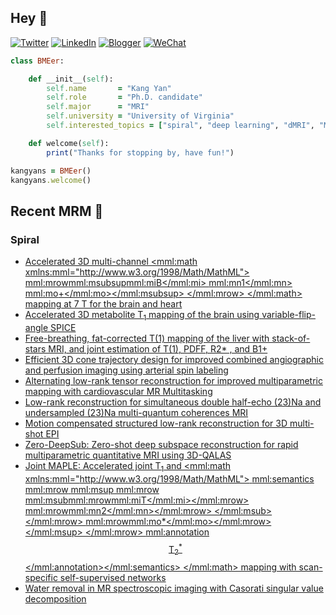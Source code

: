 ## Hey 👋
[![Twitter](https://img.shields.io/badge/Twitter-%231DA1F2.svg?style=for-the-badge&logo=Twitter&logoColor=white)](https://twitter.com/KangY01)
[![LinkedIn](https://img.shields.io/badge/linkedin-%230077B5.svg?style=for-the-badge&logo=linkedin&logoColor=white)](https://www.linkedin.com/in/kyanyan/)
[![Blogger](https://img.shields.io/badge/Blogger-FF5722?style=for-the-badge&logo=blogger&logoColor=white)](https://kangyan.bearblog.dev/)
[![WeChat](https://img.shields.io/badge/WeChat-07C160?style=for-the-badge&logo=wechat&logoColor=white)](wechat.jpg)

```ruby
class BMEer:

    def __init__(self):
        self.name       = "Kang Yan"
        self.role       = "Ph.D. candidate"
        self.major      = "MRI"
        self.university = "University of Virginia"
        self.interested_topics = ["spiral", "deep learning", "dMRI", "MRgFUS"]

    def welcome(self):
        print("Thanks for stopping by, have fun!")

kangyans = BMEer()
kangyans.welcome()
```

<!---
## Stats

![Kang Yan's GitHub stats](https://github-readme-stats.vercel.app/api?username=kangyans&show_icons=true&theme=radical)
-->




## Recent MRM 📖

### Spiral

<!-- BLOG-POST-LIST:START -->
- [Accelerated 3D multi-channel <mml:math xmlns:mml="http://www.w3.org/1998/Math/MathML"> <mml:mrow><mml:msubsup><mml:mi>B</mml:mi> <mml:mn>1</mml:mn> <mml:mo>+</mml:mo></mml:msubsup> </mml:mrow> </mml:math> mapping at 7 T for the brain and heart](https://pubmed.ncbi.nlm.nih.gov/38934380/?utm_source=Other&utm_medium=rss&utm_campaign=pubmed-2&utm_content=1VgjRyKWQDpYFifJOIFwwCTYCZ3RgBFiEo9QQQQDIlpgmjxspW&fc=20240729150217&ff=20240729150312&v=2.18.0.post9+e462414)
- [Accelerated 3D metabolite T<sub>1</sub> mapping of the brain using variable-flip-angle SPICE](https://pubmed.ncbi.nlm.nih.gov/38923032/?utm_source=Other&utm_medium=rss&utm_campaign=pubmed-2&utm_content=1VgjRyKWQDpYFifJOIFwwCTYCZ3RgBFiEo9QQQQDIlpgmjxspW&fc=20240729150217&ff=20240729150312&v=2.18.0.post9+e462414)
- [Free-breathing, fat-corrected T(1) mapping of the liver with stack-of-stars MRI, and joint estimation of T(1), PDFF, R2* , and B1+](https://pubmed.ncbi.nlm.nih.gov/38923009/?utm_source=Other&utm_medium=rss&utm_campaign=pubmed-2&utm_content=1VgjRyKWQDpYFifJOIFwwCTYCZ3RgBFiEo9QQQQDIlpgmjxspW&fc=20240729150217&ff=20240729150312&v=2.18.0.post9+e462414)
- [Efficient 3D cone trajectory design for improved combined angiographic and perfusion imaging using arterial spin labeling](https://pubmed.ncbi.nlm.nih.gov/38767321/?utm_source=Other&utm_medium=rss&utm_campaign=pubmed-2&utm_content=1VgjRyKWQDpYFifJOIFwwCTYCZ3RgBFiEo9QQQQDIlpgmjxspW&fc=20240729150217&ff=20240729150312&v=2.18.0.post9+e462414)
- [Alternating low-rank tensor reconstruction for improved multiparametric mapping with cardiovascular MR Multitasking](https://pubmed.ncbi.nlm.nih.gov/38726884/?utm_source=Other&utm_medium=rss&utm_campaign=pubmed-2&utm_content=1VgjRyKWQDpYFifJOIFwwCTYCZ3RgBFiEo9QQQQDIlpgmjxspW&fc=20240729150217&ff=20240729150312&v=2.18.0.post9+e462414)
- [Low-rank reconstruction for simultaneous double half-echo (23)Na and undersampled (23)Na multi-quantum coherences MRI](https://pubmed.ncbi.nlm.nih.gov/38725430/?utm_source=Other&utm_medium=rss&utm_campaign=pubmed-2&utm_content=1VgjRyKWQDpYFifJOIFwwCTYCZ3RgBFiEo9QQQQDIlpgmjxspW&fc=20240729150217&ff=20240729150312&v=2.18.0.post9+e462414)
- [Motion compensated structured low-rank reconstruction for 3D multi-shot EPI](https://pubmed.ncbi.nlm.nih.gov/38361309/?utm_source=Other&utm_medium=rss&utm_campaign=pubmed-2&utm_content=1VgjRyKWQDpYFifJOIFwwCTYCZ3RgBFiEo9QQQQDIlpgmjxspW&fc=20240729150217&ff=20240729150312&v=2.18.0.post9+e462414)
- [Zero-DeepSub: Zero-shot deep subspace reconstruction for rapid multiparametric quantitative MRI using 3D-QALAS](https://pubmed.ncbi.nlm.nih.gov/38282270/?utm_source=Other&utm_medium=rss&utm_campaign=pubmed-2&utm_content=1VgjRyKWQDpYFifJOIFwwCTYCZ3RgBFiEo9QQQQDIlpgmjxspW&fc=20240729150217&ff=20240729150312&v=2.18.0.post9+e462414)
- [Joint MAPLE: Accelerated joint T<sub>1</sub> and <mml:math xmlns:mml="http://www.w3.org/1998/Math/MathML"> <mml:semantics> <mml:mrow> <mml:msup> <mml:mrow> <mml:msub><mml:mrow><mml:mi>T</mml:mi></mml:mrow> <mml:mrow><mml:mn>2</mml:mn></mml:mrow> </mml:msub> </mml:mrow> <mml:mrow><mml:mo>*</mml:mo></mml:mrow> </mml:msup> </mml:mrow> <mml:annotation>$$ {{\mathrm{T}}_2}^{\ast } $$</mml:annotation></mml:semantics> </mml:math> mapping with scan-specific self-supervised networks](https://pubmed.ncbi.nlm.nih.gov/38181183/?utm_source=Other&utm_medium=rss&utm_campaign=pubmed-2&utm_content=1VgjRyKWQDpYFifJOIFwwCTYCZ3RgBFiEo9QQQQDIlpgmjxspW&fc=20240729150217&ff=20240729150312&v=2.18.0.post9+e462414)
- [Water removal in MR spectroscopic imaging with Casorati singular value decomposition](https://pubmed.ncbi.nlm.nih.gov/38181180/?utm_source=Other&utm_medium=rss&utm_campaign=pubmed-2&utm_content=1VgjRyKWQDpYFifJOIFwwCTYCZ3RgBFiEo9QQQQDIlpgmjxspW&fc=20240729150217&ff=20240729150312&v=2.18.0.post9+e462414)
<!-- BLOG-POST-LIST:END -->


<!---
## Trophies 

[![trophy](https://github-profile-trophy.vercel.app/?username=kangyans&theme=onedark)](https://github.com/kangyans/github-profile-trophy)
--->






